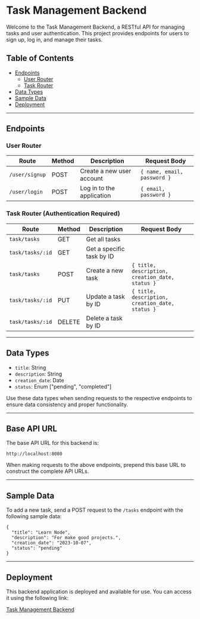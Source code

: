 # Task Management Backend

Welcome to the Task Management Backend, a RESTful API for managing tasks and user authentication. This project provides endpoints for users to sign up, log in, and manage their tasks.

## Table of Contents
- [Endpoints](#endpoints)
  - [User Router](#user-router)
  - [Task Router](#task-router)
- [Data Types](#data-types)
- [Sample Data](#sample-data)
- [Deployment](#deployment)

---

## Endpoints

### User Router

| Route          | Method | Description                        | Request Body                  |
| -------------- | ------ | ---------------------------------- | ----------------------------- |
| `/user/signup` | POST   | Create a new user account          | `{ name, email, password }`     |
| `/user/login`  | POST   | Log in to the application          | `{ email, password }`     |

### Task Router (Authentication Required)

| Route            | Method | Description                          | Request Body                                            |
| --------------   | ------ | ------------------------------------ | ------------------------------------------------------- |
| `task/tasks`         | GET    | Get all tasks                         |                                                         |
| `task/tasks/:id`     | GET    | Get a specific task by ID            |                                                         |
| `task/tasks`         | POST   | Create a new task                    | `{ title, description, creation_date, status }`         |
| `task/tasks/:id`     | PUT    | Update a task by ID                  | `{ title, description, creation_date, status }`         |
| `task/tasks/:id`     | DELETE | Delete a task by ID                  |                                                         |

---

## Data Types

- `title`: String
- `description`: String
- `creation_date`: Date
- `status`: Enum ["pending", "completed"]

Use these data types when sending requests to the respective endpoints to ensure data consistency and proper functionality.

---

## Base API URL

The base API URL for this backend is:

`http://localhost:8080`

When making requests to the above endpoints, prepend this base URL to construct the complete API URLs.

---
## Sample Data

To add a new task, send a POST request to the `/tasks` endpoint with the following sample data:

```
{
  "title": "Learn Node",
  "description": "For make good projects.",
  "creation_date": "2023-10-07",
  "status": "pending"
}
```
---
## Deployment

This backend application is deployed and available for use. You can access it using the following link:

[Task Management Backend](https://tacnique.onrender.com/)


